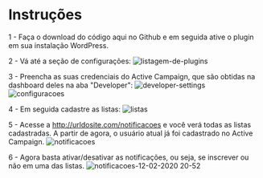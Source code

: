 # Instruções

1 - Faça o download do código aqui no Github e em seguida ative o plugin em sua instalação WordPress.

2 - Vá até a seção de configurações:
![listagem-de-plugins](https://user-images.githubusercontent.com/6590844/74387690-f90e6900-4dd7-11ea-92c8-beabd809a284.png)

3 - Preencha as suas credenciais do Active Campaign, que são obtidas na dashboard deles na aba "Developer":
![developer-settings](https://user-images.githubusercontent.com/6590844/74388107-43441a00-4dd9-11ea-8ebf-73bb7203bf9d.png)
![configuracoes](https://user-images.githubusercontent.com/6590844/74387751-307d1580-4dd8-11ea-97b0-965545427a16.png)

4 - Em seguida cadastre as listas:
![listas](https://user-images.githubusercontent.com/6590844/74387889-99fd2400-4dd8-11ea-92cd-cc054b0ade5a.png)

5 - Acesse a http://urldosite.com/notificacoes e você verá todas as listas cadastradas. A partir de agora, o usuário atual já foi cadastrado no Active Campaign.
![notificacoes](https://user-images.githubusercontent.com/6590844/74387998-eba5ae80-4dd8-11ea-8e84-1549ce4deb22.png)

6 - Agora basta ativar/desativar as notificações, ou seja, se inscrever ou não em uma das listas.
![notificacoes-12-02-2020 20-52](https://user-images.githubusercontent.com/6590844/74388233-a930a180-4dd9-11ea-9cf1-9e7a8a77f959.gif)
